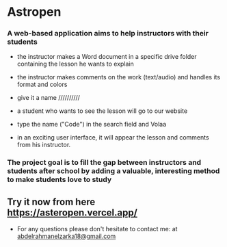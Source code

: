 # Astropen

### A web-based application aims to help instructors with their students
- the instructor makes a Word document in a specific drive folder containing the lesson he wants to explain
- the instructor makes comments on the work (text/audio) and handles its format and colors
- give it a name
  //////////

- a student who wants to see the lesson will go to our website
- type the name ("Code") in the search field and Volaa 
- in an exciting user interface, it will appear the lesson and comments from his instructor.

### The project goal is to fill the gap between instructors and students after school by adding a valuable, interesting method to make students love to study

## Try it now from here  https://asteropen.vercel.app/

* For any questions please don't hesitate to contact me: at abdelrahmanelzarka18@gmail.com
